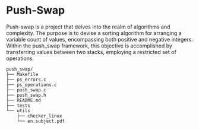 # Push-Swap

Push-swap is a project that delves into the realm of algorithms and complexity. The purpose is to devise a sorting algorithm for arranging a variable count of values, encompassing both positive and negative integers. Within the push_swap framework, this objective is accomplished by transferring values between two stacks, employing a restricted set of operations.

```
push_swap/
├── Makefile
├── ps_errors.c
├── ps_operations.c
├── push_swap.c
├── push_swap.h
├── README.md
├── tests
└── utils
    ├── checker_linux
    └── en.subject.pdf

```
